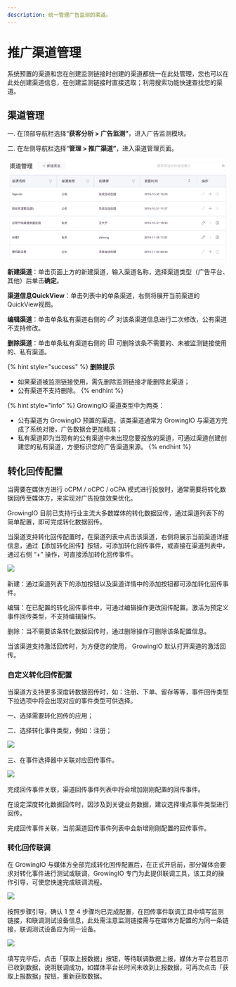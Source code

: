 ```yaml
---
description: 统一管理广告监测的渠道。
---
```


# 推广渠道管理

系统预置的渠道和您在创建监测链接时创建的渠道都统一在此处管理，您也可以在此处创建渠道信息，在创建监测链接时直接选取；利用搜索功能快速查找您的渠道。

## 渠道管理

一. 在顶部导航栏选择“**获客分析 &gt; 广告监测”**，进入广告监测模块。

二. 在左侧导航栏选择“**管理 &gt; 推广渠道”**，进入渠道管理页面。

![](../../../../.gitbook/assets/image%20%2851%29.png)

**新建渠道**：单击页面上方的新建渠道，输入渠道名称，选择渠道类型（广告平台、其他）后单击**确定**。

**渠道信息QuickView**：单击列表中的单条渠道，右侧将展开当前渠道的QuickView视图。

**编辑渠道**：单击单条私有渠道右侧的 ![](../../../../.gitbook/assets/guang-gao-jian-ce-bian-ji.png) 对该条渠道信息进行二次修改，公有渠道不支持修改。

**删除渠道**：单击单条私有渠道右侧的 ![](../../../../.gitbook/assets/1.png) 可删除该条不需要的、未被监测链接使用的、私有渠道。

{% hint style="success" %}
**删除提示**

* 如果渠道被监测链接使用，需先删除监测链接才能删除此渠道；
* 公有渠道不支持删除。
{% endhint %}

{% hint style="info" %}
GrowingIO 渠道类型中为两类：

* 公有渠道为 GrowingIO 预置的渠道，该类渠道通常为 GrowingIO 与渠道方完成了系统对接，广告数据会更加精准；
* 私有渠道即为当现有的公有渠道中未出现您要投放的渠道，可通过渠道创建创建您的私有渠道，方便标识您的广告渠道来源。
{% endhint %}

## 转化回传配置

当需要在媒体方进行 oCPM / oCPC / oCPA 模式进行投放时，通常需要将转化数据回传至媒体方，来实现对广告投放效果优化。

GrowingIO 目前已支持行业主流大多数媒体的转化数据回传，通过渠道列表下的简单配置，即可完成转化数据回传。

当渠道支持转化回传配置时，在渠道列表中点击该渠道，右侧将展示当前渠道详细信息，通过【添加转化回传】按钮，可添加转化回传事件，或直接在渠道列表中，通过右侧 “+” 操作，可直接添加转化回传事件。

![](https://docs.growingio.com/.gitbook/assets/-LGNxeGABUADKiTWTaEM-LrscuRiNffmnHEFX4ks-Lrsd_ADsiemzOtmo19uimage.png)

新建：通过渠道列表下的添加按钮以及渠道详情中的添加按钮都可添加转化回传事件。

编辑：在已配置的转化回传事件中，可通过编辑操作更改回传配置。激活为预定义事件回传类型，不支持编辑操作。

删除：当不需要该条转化数据回传时，通过删除操作可删除该条配置信息。

当该渠道支持激活回传时，为方便您的使用， GrowingIO 默认打开渠道的激活回传。

### 自定义转化回传配置 <a id="zi-ding-yi-zhuan-hua-hui-chuan-pei-zhi"></a>

当渠道方支持更多深度转数据回传时，如：注册、下单、留存等等，事件回传类型下拉选项中将会出现对应的事件类型可供选择。

一、选择需要转化回传的应用；

二、选择转化事件类型，例如：注册；

![](https://docs.growingio.com/.gitbook/assets/-LGNxeGABUADKiTWTaEM-LrscuRiNffmnHEFX4ks-Lrse-AkTa3HZvdt2Fh9image.png)

三、在事件选择器中关联对应回传事件。

![](https://docs.growingio.com/.gitbook/assets/-LGNxeGABUADKiTWTaEM-LrscuRiNffmnHEFX4ks-LrsfhOvF9R8NP1iaN6Kimage.png)

完成回传事件关联，渠道回传事件列表中将会增加刚刚配置的回传事件。

在设定深度转化数据回传时，因涉及到关键业务数据，建议选择埋点事件类型进行回传。

完成回传事件关联，当前渠道回传事件列表中会新增刚刚配置的回传事件。

### **转化回传联调** <a id="zhuan-hua-hui-chuan-lian-tiao"></a>

在 GrowingIO 与媒体方全部完成转化回传配置后，在正式开启前，部分媒体会要求对转化事件进行测试或联调，GrowingIO 专门为此提供联调工具，该工具的操作引导，可使您快速完成联调流程。

![](https://docs.growingio.com/.gitbook/assets/-LGNxeGABUADKiTWTaEM-LsQpogmCgsvVyGyHNyc-LsQq1Hs8xjipO2nw7nIimage.png)

按照步骤引导，确认 1 至 4 步骤均已完成配置，在回传事件联调工具中填写监测链接，和联调测试设备信息，此处需注意监测链接需与在媒体方配置的为同一条链接，联调测试设备应为同一设备。

![](https://docs.growingio.com/.gitbook/assets/-LGNxeGABUADKiTWTaEM-LsQpogmCgsvVyGyHNyc-LsQqcOnSHBYgX2XZo9Yimage.png)

填写完毕后，点击「获取上报数据」按钮，等待联调数据上报，媒体方平台若显示已收到数据，说明联调成功，如媒体平台长时间未收到上报数据，可再次点击「获取上报数据」按钮，重新获取数据。


